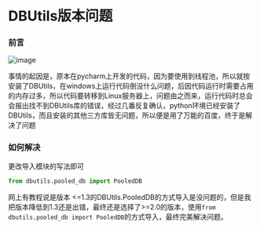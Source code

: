 # DBUtils版本问题
### 前言
![image](https://img2023.cnblogs.com/blog/2432585/202307/2432585-20230719090938564-1692406477.png)

事情的起因是，原本在pycharm上开发的代码，因为要使用到线程池，所以就按安装了DBUtils，在windows上运行代码倒没什么问题，后因代码运行时需要占用的内存过多，所以代码要转移到Linux服务器上，问题由之而来，运行代码时总会会报出找不到DBUtils库的错误，经过几番反复确认，python环境已经安装了DBUtils，而且安装的其他三方库皆无问题，所以便是用了万能的百度，终于是解决了问题


### 如何解决
更改导入模块的写法即可
```python
from dbutils.pooled_db import PooledDB
```
网上有教程说是版本 <=1.3的DBUtils.PooledDB的方式导入是没问题的，但是我把版本降低到1.3还是出错，最终还是选择了>=2.0的版本，使用`from dbutils.pooled_db import PooledDB`的方式导入，最终完美解决问题。